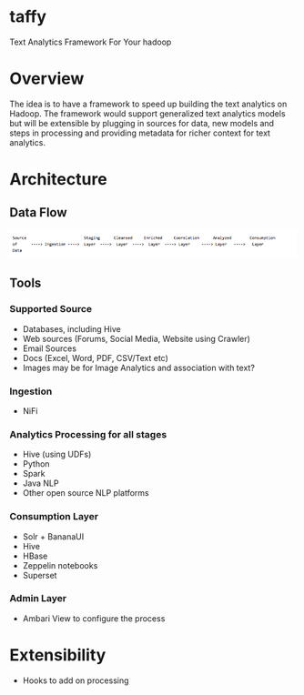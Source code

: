 # taffy
Text Analytics Framework For Your hadoop

# Overview
The idea is to have a framework to speed up building the text analytics on Hadoop. The framework would support generalized text analytics models but will be extensible by plugging in sources for data, new models and steps in processing and providing metadata for richer context for text analytics. 

# Architecture 

## Data Flow 

<img src="https://raw.githubusercontent.com/sainib/taffy/master/flow.png">

## Tools 

### Supported Source 
* Databases, including Hive
* Web sources (Forums, Social Media, Website using Crawler) 
* Email Sources
* Docs (Excel, Word, PDF, CSV/Text etc) 
* Images may be for Image Analytics and association with text?

### Ingestion 
* NiFi 

### Analytics Processing for all stages 
* Hive (using UDFs) 
* Python
* Spark
* Java NLP
* Other open source NLP platforms

### Consumption Layer
* Solr + BananaUI 
* Hive 
* HBase 
* Zeppelin notebooks 
* Superset
 
### Admin Layer 
* Ambari View to configure the process

# Extensibility 

* Hooks to add on processing 
